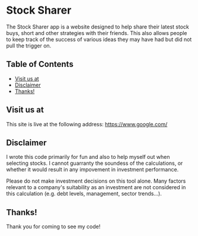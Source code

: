 # Stock Sharer

The Stock Sharer app is a website designed to help share their latest stock buys, short and other strategies with their friends. This also allows people to keep track of the success of various ideas they may have had but did not pull the trigger on.

## Table of Contents

- [Visit us at](#visit-us-at)
- [Disclaimer](#disclaimer)
- [Thanks!](#thanks!)

## Visit us at
This site is live at the following address: https://www.google.com/

## Disclaimer
I wrote this code primarily for fun and also to help myself out when selecting stocks. I cannot guarranty the soundess of the calculations, or whether it would result in any impovement in investment performance.

Please do not make investment decisions on this tool alone. Many factors relevant to a company's suitability as an investment are not considered in this calculation (e.g. debt levels, management, sector trends...).

## Thanks!
Thank you for coming to see my code!